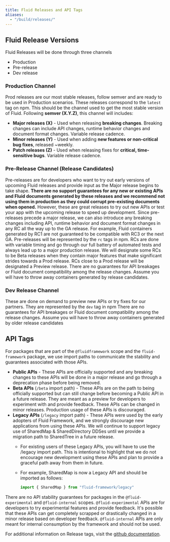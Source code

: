 ```yaml
---
title: Fluid Releases and API Tags
aliases:
  - "/build/releases/"
---
```



## Fluid Release Versions

Fluid Releases will be done through three channels

-   Production
-   Pre-release
-   Dev release

### Production Channel

Prod releases are our most stable releases, follow semver and are ready to be used in Production scenarios. These releases correspond to the `latest` tag on npm. This should be the channel used to get the most stable version of Fluid. Following **semver (X.Y.Z)**, this channel will includes:

-   **Major releases (X)** - Used when releasing **breaking changes**. Breaking changes can include API changes, runtime behavior changes and document format changes. Variable release cadence.
-   **Minor releases (Y)** - Used when adding **new features or non-critical bug fixes**, released ~weekly.
-   **Patch releases (Z)** - Used when releasing fixes for **critical, time-sensitive bugs**. Variable release cadence.

### Pre-Release Channel (Release Candidates)

Pre-releases are for developers who want to try out early versions of upcoming Fluid releases and provide input as the Major release begins to take shape. **There are no support guarantees for any new or existing APIs and Fluid documents generated by these releases and we recommend not using them in production as they could corrupt pre-existing documents when opened.** However, these are great releases to try out new APIs or test your app with the upcoming release to speed up development. Since pre-releases precede a major release, we can also introduce any breaking changes including API, runtime behavior and document format changes in any RC all the way up to the GA release.
For example, Fluid containers generated by RC1 are not guaranteed to be compatible with RC3 or the next GA.
Pre-releases will be represented by the `rc` tags in npm.
RCs are done with variable timing and go through our full battery of automated tests and always lead up to a major production release.
We will designate some RCs to be Beta releases when they contain major features that make significant strides towards a Prod release. RCs close to a Prod release will be designated a Preview release.
There are no guarantees for API breakages or Fluid document compatibility among the release changes. Assume you will have to throw away containers generated by release candidates.

### Dev Release Channel

These are done on demand to preview new APIs or try fixes for our partners. They are represented by the `dev` tag in npm
There are no guarantees for API breakages or Fluid document compatibility among the release changes. Assume you will have to throw away containers generated by older release candidates

## API Tags

For packages that are part of the `@fluidframework` scope and the `fluid-framework` package, we use import paths to communicate the stability and guarantees associated with those APIs.

-   **Public APIs** - These APIs are officially supported and any breaking changes to these APIs will be done in a major release and go through a deprecation phase before being removed.
-   **Beta APIs** (`/beta` import path) - These APIs are on the path to being officially supported but can still change before becoming a Public API in a future release. They are meant as a preview for developers to experiment with and provide feedback. These APIs can be changed in minor releases. Production usage of these APIs is discouraged.
-   **Legacy APIs** (`/legacy` import path) - These APIs were used by the early adopters of Fluid Framework, and we strongly discourage new applications from using these APIs. We will continue to support legacy use of SharedMap & SharedDirectory DDSes until we provide a migration path to SharedTree in a future release.
    -   For existing users of these Legacy APIs, you will have to use the /legacy import path. This is intentional to highlight that we do not encourage new development using these APIs and plan to provide a graceful path away from them in future.
    -   For example, SharedMap is now a Legacy API and should be imported as follows:

        ```typescript
        import { SharedMap } from "fluid-framework/legacy"
        ```

There are no API stability guarantees for packages in the `@fluid-experimental` and `@fluid-internal` scopes.
`@fluid-experimental` APIs are for developers to try experimental features and provide feedback. It's possible that these APIs can get completely scrapped or drastically changed in a minor release based on developer feedback.
`@fluid-internal` APIs are only meant for internal consumption by the framework and should not be used.

For additional information on Release tags, visit the [github documentation](https://github.com/microsoft/FluidFramework/wiki/Release-Tags).
